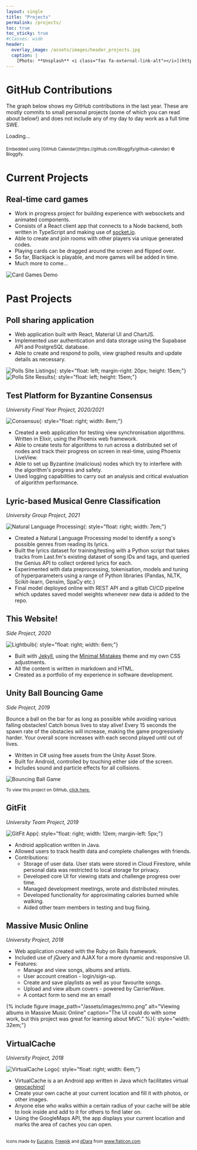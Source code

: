 ```yaml
---
layout: single
title: "Projects"
permalink: /projects/
toc: true
toc_sticky: true
#classes: wide
header:
  overlay_image: /assets/images/header_projects.jpg
  caption: |
    [Photo: **Unsplash** <i class="fas fa-external-link-alt"></i>](https://unsplash.com/photos/FO7JIlwjOtU)
---
```


# GitHub Contributions

The graph below shows my GitHub contributions in the last year. These are mostly
commits to small personal projects (some of which you can read about below!) and
does not include any of my day to day work as a full time SWE.

<script
  src="https://unpkg.com/github-calendar@latest/dist/github-calendar.min.js">
</script>
<link
  rel="stylesheet"
  href="https://unpkg.com/github-calendar@latest/dist/github-calendar-responsive.css"
/>
<style>
  .calendar {
    margin: auto;
    margin-bottom: 20px;
  }
  .contrib-number {
    color: white;
  }
}
</style>
<div class="calendar">
  Loading...
</div>
<script>
  GitHubCalendar(".calendar", "chrisdueck", { responsive: true });
</script>

<sub>
  Embedded using [GitHub Calendar](https://github.com/Bloggify/github-calendar) &copy; Bloggify.
</sub>

<!-- # Current Projects

_I'm currently taking a break from new projects as I've just finished my
bachelor's degree. Check back soon!_ -->

# Current Projects

## Real-time card games

- Work in progress project for building experience with websockets and animated
  components.
- Consists of a React client app that connects to a Node backend, both written
  in TypeScript and making use of [socket.io](https://socket.io/).
- Able to create and join rooms with other players via unique generated codes.
- Playing cards can be dragged around the screen and flipped over.
- So far, Blackjack is playable, and more games will be added in time.
- Much more to come...

![Card Games Demo](/assets/images/cardgames4.gif)

<!--![image](/assets/images/cardgames.gif){: style="width: 30em; margin-left: 1em;"}-->

# Past Projects

## Poll sharing application

- Web application built with React, Material UI and ChartJS.
- Implemented user authentication and data storage using the Supabase API and
  PostgreSQL database.
- Able to create and respond to polls, view graphed results and update details
  as necessary.

![Polls Site Listings](/assets/images/pollshare-polls.png){: style="float: left; margin-right:
20px; height: 15em;"}
![Polls Site Results](/assets/images/pollshare.png){: style="float: left; height: 15em;"}
<br style="clear: both" />

## Test Platform for Byzantine Consensus

_University Final Year Project, 2020/2021_

![Consensus](/assets/images/consensus.png){: style="float: right; width: 8em;"}

- Created a web application for testing view synchronisation algorithms. Written
  in Elixir, using the Phoenix web framework.
- Able to create tests for algorithms to run across a distributed set of
  nodes and track their progress on screen in real-time, using Phoenix
  LiveView.
- Able to set up Byzantine (malicious) nodes which try to interfere with the
  algorithm's progress and safety.
- Used logging capabilities to carry out an analysis and critical evaluation of
  algorithm performance.

## Lyric-based Musical Genre Classification

_University Group Project, 2021_

![Natural Language Processing](/assets/images/nlp.png){: style="float: right; width: 7em;"}

- Created a Natural Language Processing model to identify a song's possible
  genres from reading its lyrics.
- Built the lyrics dataset for training/testing with a Python script that takes
  tracks from Last.fm's existing dataset of song IDs and tags, and queried the
  Genius API to collect ordered lyrics for each.
- Experimented with data preprocessing, tokenisation, models and tuning of
  hyperparameters using a range of Python libraries (Pandas, NLTK, Scikit-learn,
  Gensim, SpaCy etc.)
- Final model deployed online with REST API and a gitlab CI/CD pipeline which
  updates saved model weights whenever new data is added to the repo.

## This Website!

_Side Project, 2020_

![Lightbulb](/assets/images/project.png){: style="float: right; width: 6em;"}

- Built with [Jekyll](https://jekyllrb.com/), using the [Minimal
  Mistakes](https://mademistakes.com/work/minimal-mistakes-jekyll-theme/) theme
  and my own CSS adjustments.
- All the content is written in markdown and HTML.
- Created as a portfolio of my experience in software development.

## Unity Ball Bouncing Game

_Side Project, 2019_

Bounce a ball on the bar for as long as possible while avoiding various falling
obstacles! Catch bonus lives to stay alive! Every 15 seconds the spawn rate of
the obstacles will increase, making the game progressively harder. Your overall
score increases with each second played until out of lives.

- Written in C# using free assets from the Unity Asset Store.
- Built for Android, controlled by touching either side of the screen.
- Includes sound and particle effects for all collisions.

![Bouncing Ball Game](/assets/images/bouncinggame.gif)

<sup>To view this project on GitHub, <a
href="https://github.com/chrisdueck/bouncing-game">click here.</a></sup>

## GitFit

_University Team Project, 2019_

![GitFit App](/assets/images/gitfit-screenshot.jpg){: style="float: right; width:
12em; margin-left: 5px;"}

- Android application written in Java.
- Allowed users to track health data and complete challenges with friends.
- Contributions:
  - Storage of user data. User stats were stored in Cloud Firestore, while
    personal data was restricted to local storage for privacy.
  - Developed core UI for viewing stats and challenge progress over time.
  - Managed development meetings, wrote and distributed minutes.
  - Developed functionality for approximating calories burned while walking.
  - Aided other team members in testing and bug fixing.

## Massive Music Online

_University Project, 2018_

- Web application created with the Ruby on Rails framework.
- Included use of jQuery and AJAX for a more dynamic and responsive UI.
- Features:
  - Manage and view songs, albums and artists.
  - User account creation - login/sign-up.
  - Create and save playlists as well as your favourite songs.
  - Upload and view album covers - powered by CarrierWave.
  - A contact form to send me an email!

{% include figure image_path="/assets/images/mmo.png" alt="Viewing albums in
Massive Music Online" caption="The UI could do with some work, but this project
was great for learning about MVC." %}{:
style="width: 32em;"}

## VirtualCache

_University Project, 2018_

![VirtualCache Logo](/assets/images/virtualcache.png){: style="float: right; width: 6em;"}

- VirtualCache is a an Android app written in Java which facilitates virtual
  [geocaching!](https://en.wikipedia.org/wiki/Geocaching)
- Create your own cache at your current location and fill it with photos, or
  other images.
- Anyone else who walks within a certain radius of your cache will be able to
  look inside and add to it for others to find later on.
- Using the GoogleMaps API, the app displays your current location and marks the
  area of caches you can open.

<br /> <sub> Icons made by <a href="https://www.flaticon.com/authors/eucalyp"
title="Eucalyp">Eucalyp</a>, <a href="https://www.freepik.com"
title="Freepik">Freepik</a> and <a href="https://www.flaticon.com/authors/ddara"
title="dDara">dDara</a> from <a href="https://www.flaticon.com/"
title="Flaticon">www.flaticon.com</a> </sub>
